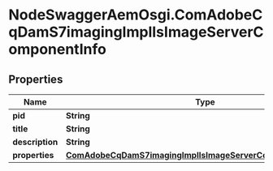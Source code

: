 # NodeSwaggerAemOsgi.ComAdobeCqDamS7imagingImplIsImageServerComponentInfo

## Properties

Name | Type | Description | Notes
------------ | ------------- | ------------- | -------------
**pid** | **String** |  | [optional] 
**title** | **String** |  | [optional] 
**description** | **String** |  | [optional] 
**properties** | [**ComAdobeCqDamS7imagingImplIsImageServerComponentProperties**](ComAdobeCqDamS7imagingImplIsImageServerComponentProperties.md) |  | [optional] 



